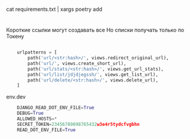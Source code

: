 cat requirements.txt | xargs poetry add
# 
Короткие ссылки могут создавать все
Но списки получать только по Токену
```python

    urlpatterns = [
        path('url/<str:hash>/', views.redirect_original_url),
        path('url/', views.create_short_url),
        path('url/stats/<str:hash>/', views.get_url_stats),
        path('url/list/jdjdjegssh/', views.get_list_url),
        path('url/delete/<str:hash>/', views.delete_url),
    ]
```
env.dev
```python
    DJANGO_READ_DOT_ENV_FILE=True
    DEBUG=True
    ALLOWED_HOSTS=*
    SECRET_TOKEN=23456789098765432w3e4r5tydcfvgbhn
    READ_DOT_ENV_FILE=True
```